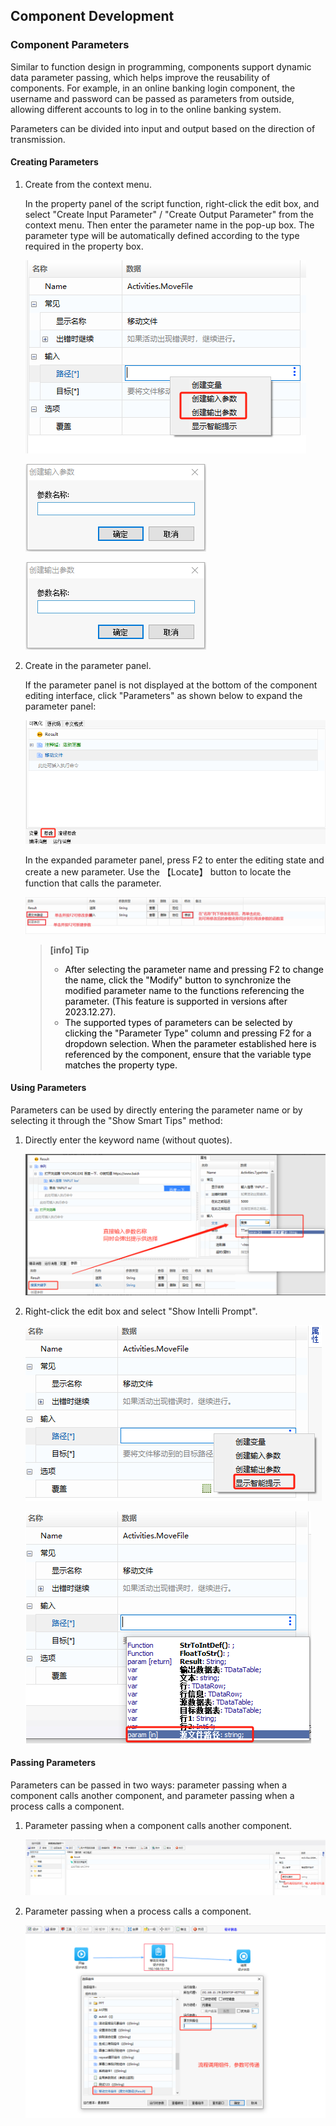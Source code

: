 ## Component Development

### Component Parameters<span id="component-parameters"></span>

Similar to function design in programming, components support dynamic data parameter passing, which helps improve the reusability of components. For example, in an online banking login component, the username and password can be passed as parameters from outside, allowing different accounts to log in to the online banking system.

Parameters can be divided into input and output based on the direction of transmission.

#### Creating Parameters<span id="creating-parameters"></span>

1. Create from the context menu.

   In the property panel of the script function, right-click the edit box, and select "Create Input Parameter" / "Create Output Parameter" from the context menu. Then enter the parameter name in the pop-up box. The parameter type will be automatically defined according to the type required in the property box.

   ![1699842064389](Parameter.assets/1699842064389.png)

   ![1699842143605](Parameter.assets/1699842143605.png)

   ![1699842208694](Parameter.assets/1699842208694.png)

2. Create in the parameter panel.

   If the parameter panel is not displayed at the bottom of the component editing interface, click "Parameters" as shown below to expand the parameter panel:

   ![1699842332478](Parameter.assets/1699842332478.png)

   In the expanded parameter panel, press F2 to enter the editing state and create a new parameter. Use the 【Locate】 button to locate the function that calls the parameter.

   ![1704766609246](Parameter.assets/1704766609246.png)
   
   > **[info] Tip**
   >
   > - <font color="black">After selecting the parameter name and pressing F2 to change the name, click the "Modify" button to synchronize the modified parameter name to the functions referencing the parameter. (This feature is supported in versions after 2023.12.27).</font>
   > - <font color="black">The supported types of parameters can be selected by clicking the "Parameter Type" column and pressing F2 for a dropdown selection. When the parameter established here is referenced by the component, ensure that the variable type matches the property type.</font>

#### Using Parameters<span id="using-parameters"></span>

Parameters can be used by directly entering the parameter name or by selecting it through the "Show Smart Tips" method:

1. Directly enter the keyword name (without quotes).

   ![image-20220509153449244](Parameter.assets/image-20220509153449244.png)

2. Right-click the edit box and select "Show Intelli Prompt".

   ![1699843155730](Parameter.assets/1699843155730.png)

   ![1699843242854](Parameter.assets/1699843242854.png)

#### Passing Parameters<span id="passing-parameters"></span>

Parameters can be passed in two ways: parameter passing when a component calls another component, and parameter passing when a process calls a component.

1. Parameter passing when a component calls another component.

   ![1699843649553](Parameter.assets/1699843649553.png)

2. Parameter passing when a process calls a component.

   ![1699843845487](Parameter.assets/1699843845487.png)
